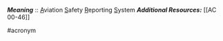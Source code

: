 ***Meaning*** :: <u>A</u>viation <u>S</u>afety <u>R</u>eporting <u>S</u>ystem
***Additional Resources:*** [[AC 00-46]]

#acronym